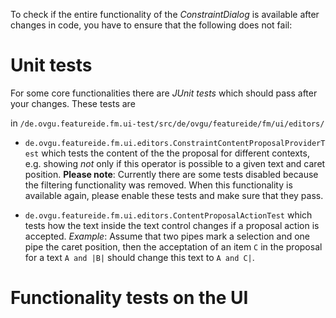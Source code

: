 To check if the entire functionality of the *ConstraintDialog* is available after changes in code, you have to ensure that the following does not fail:

# Unit tests
For some core functionalities there are *JUnit tests* which should pass after your changes. These tests are

in `/de.ovgu.featureide.fm.ui-test/src/de/ovgu/featureide/fm/ui/editors/`

* `de.ovgu.featureide.fm.ui.editors.ConstraintContentProposalProviderTest`  which tests the content of the the proposal for different contexts, e.g. showing *not* only if this operator is possible to a given text and caret position. **Please note**: Currently there are some tests disabled because the filtering functionality was removed. When this functionality is available again, please enable these tests and make sure that they pass.

* `de.ovgu.featureide.fm.ui.editors.ContentProposalActionTest` which tests how the text inside the text control changes if a proposal action is accepted. *Example*: Assume that two pipes mark a selection and one pipe the caret position, then the acceptation of an item `C` in the proposal for a text `A and |B|` should change this text to `A and C|`.

# Functionality tests on the UI